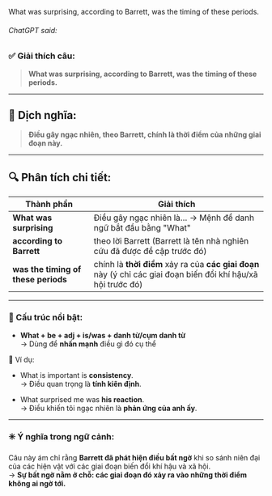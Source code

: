What was surprising, according to Barrett, was the timing of these periods. 

###### ChatGPT said:

### ✅ Giải thích câu:

> **What was surprising, according to Barrett, was the timing of these periods.**

---

## 🧠 **Dịch nghĩa:**

> **Điều gây ngạc nhiên, theo Barrett, chính là thời điểm của những giai đoạn này.**

---

## 🔍 Phân tích chi tiết:

|Thành phần|Giải thích|
|---|---|
|**What was surprising**|Điều gây ngạc nhiên là… → Mệnh đề danh ngữ bắt đầu bằng "What"|
|**according to Barrett**|theo lời Barrett (Barrett là tên nhà nghiên cứu đã được đề cập trước đó)|
|**was the timing of these periods**|chính là **thời điểm** xảy ra của **các giai đoạn** này (ý chỉ các giai đoạn biến đổi khí hậu/xã hội trước đó)|

---

### 📌 Cấu trúc nổi bật:

- **What + be + adj + is/was + danh từ/cụm danh từ**  
    → Dùng để **nhấn mạnh** điều gì đó cụ thể
    

📘 Ví dụ:

- What is important is **consistency**.  
    → Điều quan trọng là **tính kiên định**.
    
- What surprised me was **his reaction**.  
    → Điều khiến tôi ngạc nhiên là **phản ứng của anh ấy**.
    

---

### ✳️ Ý nghĩa trong ngữ cảnh:

Câu này ám chỉ rằng **Barrett đã phát hiện điều bất ngờ** khi so sánh niên đại của các hiện vật với các giai đoạn biến đổi khí hậu và xã hội.  
→ **Sự bất ngờ nằm ở chỗ: các giai đoạn đó xảy ra vào những thời điểm không ai ngờ tới.**